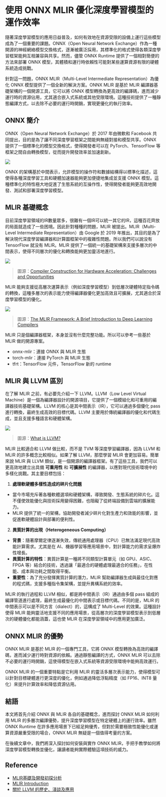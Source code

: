 
# 使用 ONNX MLIR 優化深度學習模型的運作效率
隨著深度學習模型的應用日益普及，如何有效地在資源受限的設備上運行這些模型成為了一個重要的課題。ONNX（Open Neural Network Exchange）作為一種開源的神經網絡模型交換格式，逐漸被廣泛採用，其標準化的格式使得各類深度學習框架能夠互相兼容與共享。然而，儘管 ONNX Runtime 提供了一個相對簡便的方法來部署 ONNX 模型，其體積和運行時依賴性可能對某些運算資源有限的硬體系統造成挑戰。

針對這一問題，ONNX MLIR（Multi-Level Intermediate Representation）為優化 ONNX 模型提供了一個全新的解決方案。ONNX MLIR 是基於 MLIR 編譯器基礎架構的一個開源工具，它可以將 ONNX 模型轉換為更高效的編譯碼，進而減少運行時的資源佔用，尤其適合嵌入式系統或其他受限環境。這種技術提供了一種靜態編譯方式，以去除不必要的運行時開銷，實現更優化的執行效率。

## ONNX 簡介
ONNX（Open Neural Network Exchange）於 2017 年由微軟和 Facebook 共同提出，目的是為了讓不同深度學習框架之間能夠無縫對接和模型共享。ONNX 提供了一個標準化的模型交換格式，使得開發者可以在 PyTorch、TensorFlow 等框架之間自由轉換模型，從而提升開發效率並加速創新。

![](https://www.aurigait.com/wp-content/uploads/2023/01/1_unnamed.png)

ONNX 的架構基於中間表示，允許模型的操作符和數據結構得以標準化描述，這使得各種深度學習工具和硬體加速器能夠更加便捷地集成並支援 ONNX 模型。這種標準化的特性極大地促進了生態系統的互操作性，使得開發者能夠更高效地開發、測試和部署深度學習模型。

## MLIR 基礎概念
目前深度學習領域的IR數量眾多，很難有一個IR可以統一其它的IR，這種百花齊放的局面就造成了一些困境。因此針對種種的問題，MLIR 被提出。MLIR（Multi-Level Intermediate Representation）由 Google 於 2019 年推出，其目的是為了解決現代深度學習編譯器和計算圖框架中的複雜性問題。所以我們可以說没有 TensorFlow 就没有 MLIR。MLIR 提供了一個統一的基礎架構來支援多層次的中間表示，使得不同層次的優化和轉換能夠更加靈活地進行。

![](https://www.tensorflow.org/mlir/images/mlir-infra.svg)
> 圖源：[Compiler Construction for Hardware Acceleration: Challenges and Opportunities](https://mlhardware.github.io/2020/mlir-albert-cohen.pdf)

MLIR 能夠支援從高層次運算表示（例如深度學習模型）到低層次硬體特定指令碼的轉換，這種多層次的表示能力使得編譯器優化更加高效且可擴展，尤其適合於深度學習模型的優化。

![](https://files.speakerdeck.com/presentations/0ae89b2e54fd453291950270f4c1f4ab/slide_21.jpg)
> 圖源：[The MLIR Framework: A Brief Introduction to Deep Learning Compilers](https://speakerdeck.com/dafnamordechai/the-mlir-framework-a-brief-introduction-to-deep-learning-compilers?slide=22)

MLIR 只是個編譯器框架，本身並沒有什麼完整功能。所以可以參考一些基於 MLIR 做的開源專案。

- onnx-mlir：連接 ONNX 與 MLIR 生態
- torch-mlir：連接 PyTorch 與 MLIR 生態
- tfrt：TensorFlow 元件，TensorFlow 新的 runtime

## MLIR 與 LLVM 區別
在了解 MLIR 之前，有必要先介紹一下 LLVM。LLVM（Low Level Virtual Machine）是一個為編譯器設計的開源項目，它提供了一個模組化和可重用的編譯器技術基礎架構。LLVM 的核心是其中間表示（IR），它可以通過多個優化 pass 進行轉換，最終生成高效的目標代碼。LLVM 主要用於傳統編譯器的優化和代碼生成，並且支援多種語言和硬體架構。

![](https://cdn.prod.website-files.com/620d42e86cb8ec4d0839e59d/620d42e96cb8ec53c539ef17_c47cbc8cca9448df840b6c203a38ab8d.jpeg)
> 圖源：[What is LLVM?](https://www.heavy.ai/technical-glossary/llvm)

MLIR 比較適合和 LLVM 做比較，而不是 TVM 等深度學習編譯器，因為 LLVM 和 MLIR 的許多概念比較相似。如果了解 LLVM，那麼學習 MLIR 會更加容易。簡單來說 MLIR 與 LLVM 類似，是一個開源的編譯器框架。有了這些工具，我們可以更高效地建立出具備 **可重用性** 和 **可擴展性** 的編譯器，以應對現代技術環境中的多樣化挑戰。其主要目標包括：

1. **處理軟硬體多樣性造成的碎片化問題**
- 當今市場充斥著各種軟體選項和硬體架構，導致開發、生態系統的碎片化。這不僅使效能優化與技術採用變得困難，也阻礙了從終端設備到雲端的擴展能力。
- MLIR 提供了統一的架構，協助開發者減少碎片化對生產力和效能的影響，並促進軟硬體設計與部署的便利性。

2. **異質計算的出現（Heterogeneous Computing）**
- **背景**：隨著摩爾定律逐漸失效，傳統通用處理器（CPU）已無法滿足現代高效能計算需求。尤其是在 AI、機器學習等應用場景中，對計算能力的需求呈爆炸性增長。
- **異質計算的特性**：異質計算是一種將不同類型計算單元（如 GPU、ASIC、FPGA 等）結合的技術，透過讓「最適合的硬體處理最適合的任務」，在性能、成本與功耗之間取得平衡。
- **重要性**：為了充分發揮異質計算的潛力，MLIR 幫助編譯器生成與最佳化對應的程式碼，支援多種指令集架構，並提升異構系統的效率。

MLIR 的執行過程和 LLVM 相似，都是將中間表示（IR）通過由多個 pass 組成的編譯管道進行處理，最終生成最優化的中間表示或目標代碼。不同的是，MLIR 的中間表示可以是不同方言（dialect）的，這構成了 Multi-Level 的效果。這種設計使得 MLIR 能夠靈活地支援不同的應用場景，從高層次的深度學習模型表示到低層次的硬體優化都能涵蓋，這也使 MLIR 在深度學習領域中的應用更加廣泛。

## ONNX MLIR 的優勢
ONNX MLIR 是基於 MLIR 的一個專門工具，它將 ONNX 模型轉換為高效的編譯碼，進而減少運行時對資源的依賴。通過靜態編譯的方式，ONNX MLIR 可以去除不必要的運行時開銷，這使得模型在嵌入式系統等資源受限環境中能夠高效運行。

ONNX MLIR 的一個重要特點是它利用 MLIR 的靈活多層次表示能力，使得模型可以針對目標硬體進行更深度的優化，例如通過降低浮點精度（如 FP16、INT8 量化）來提升計算效率和降低資源佔用。


## 結語
本文將首先介紹 ONNX 與 MLIR 各自的基礎概念，進而探討 ONNX MLIR 如何利用 MLIR 的多層次編譯優勢，提升深度學習模型在特定硬體上的運行效率。雖然 ONNX Runtime 在許多應用場景下已經足夠優秀，但對於需要極致性能優化或運算資源嚴重受限的場合，ONNX MLIR 無疑是一個值得考量的方案。

在後續文章中，我們將深入探討如何安裝與實作 ONNX MLIR，手把手教學如何將深度學習模型轉換並優化，讓讀者能夠實際體驗這項技術的威力。


## Reference
- [MLIR基礎及開發初探分析](https://www.cnblogs.com/wujianming-110117/p/17288776.html)
- [MLIR Introduction](https://lovelessless99.github.io/coding-hub/blogs/MLIR/MLIR.html)
- [關於 LLVM 的歷史、淺談及應用](https://lovelessless99.github.io/coding-hub/blogs/LLVM/LLVM_intro.html)